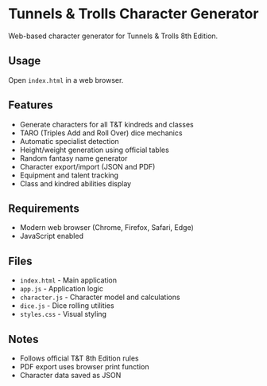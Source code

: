 # Tunnels & Trolls Character Generator

Web-based character generator for Tunnels & Trolls 8th Edition.

## Usage

Open `index.html` in a web browser.

## Features

- Generate characters for all T&T kindreds and classes
- TARO (Triples Add and Roll Over) dice mechanics
- Automatic specialist detection
- Height/weight generation using official tables
- Random fantasy name generator
- Character export/import (JSON and PDF)
- Equipment and talent tracking
- Class and kindred abilities display

## Requirements

- Modern web browser (Chrome, Firefox, Safari, Edge)
- JavaScript enabled

## Files

- `index.html` - Main application
- `app.js` - Application logic
- `character.js` - Character model and calculations
- `dice.js` - Dice rolling utilities
- `styles.css` - Visual styling

## Notes

- Follows official T&T 8th Edition rules
- PDF export uses browser print function
- Character data saved as JSON